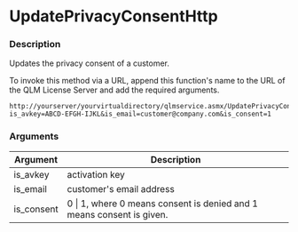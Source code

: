 # UpdatePrivacyConsentHttp

### Description

Updates the privacy consent of a customer.

To invoke this method via a URL, append this function's name to the URL of the QLM License Server and add the required arguments.

```http
http://yourserver/yourvirtualdirectory/qlmservice.asmx/UpdatePrivacyConsentHttp?is_avkey=ABCD-EFGH-IJKL&is_email=customer@company.com&is_consent=1
```

### Arguments

| Argument    | Description                                                           |
| ----------- | --------------------------------------------------------------------- |
| is\_avkey   | activation key                                                        |
| is\_email   | customer's email address                                              |
| is\_consent | 0 \| 1, where 0 means consent is denied and 1 means consent is given. |
